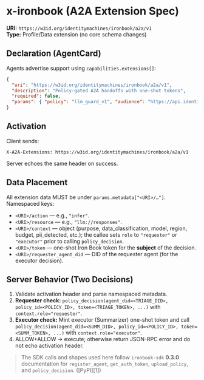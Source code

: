 # x-ironbook (A2A Extension Spec)

**URI:** `https://w3id.org/identitymachines/ironbook/a2a/v1`  
**Type:** Profile/Data extension (no core schema changes)

## Declaration (AgentCard)
Agents advertise support using `capabilities.extensions[]`:

```json
{
  "uri": "https://w3id.org/identitymachines/ironbook/a2a/v1",
  "description": "Policy-gated A2A handoffs with one-shot tokens",
  "required": false,
  "params": { "policy": "llm_guard_v1", "audience": "https://api.identitymachines.com" }
}
```

## Activation

Client sends:

```
X-A2A-Extensions: https://w3id.org/identitymachines/ironbook/a2a/v1
```

Server echoes the same header on success.

## Data Placement

All extension data MUST be under `params.metadata["<URI>/…"]`. Namespaced keys:

* `<URI>/action` — e.g., `"infer"`.
* `<URI>/resource` — e.g., `"llm://responses"`.
* `<URI>/context` — object (purpose, data\_classification, model, region, budget, pii\_detected, etc.); the callee sets `role` to `"requester"` or `"executor"` prior to calling `policy_decision`.
* `<URI>/token` — one-shot Iron Book token for the **subject** of the decision.
* `<URI>/requester_agent_did` — DID of the requester agent (for the executor decision).

## Server Behavior (Two Decisions)

1. Validate activation header and parse namespaced metadata.
2. **Requester check:** `policy_decision(agent_did=<TRIAGE_DID>, policy_id=<POLICY_ID>, token=<TRIAGE_TOKEN>, ...)` with `context.role="requester"`.
3. **Executor check:** Mint executor (Summarizer) one-shot token and call `policy_decision(agent_did=<SUMM_DID>, policy_id=<POLICY_ID>, token=<SUMM_TOKEN>, ...)` with `context.role="executor"`.
4. ALLOW+ALLOW → execute; otherwise return JSON-RPC error and do not echo activation header.

> The SDK calls and shapes used here follow `ironbook-sdk` **0.3.0** documentation for `register_agent`, `get_auth_token`, `upload_policy`, and `policy_decision`. ([PyPI][1])
